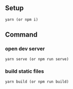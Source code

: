 ## Setup
```
yarn (or npm i)
```
## Command
### open dev server
```
yarn serve (or npm run serve)
```
### build static files
```
yarn build (or npm run build)
```
